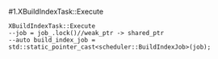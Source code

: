 #1.XBuildIndexTask::Execute

```
XBuildIndexTask::Execute
--job = job_.lock()//weak_ptr -> shared_ptr
--auto build_index_job = std::static_pointer_cast<scheduler::BuildIndexJob>(job);
```